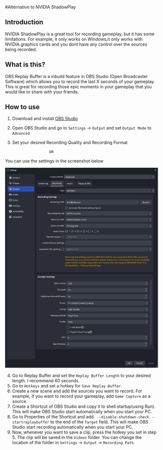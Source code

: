 #Alternative to NVIDIA ShadowPlay

## Introduction
NVIDIA ShadowPlay is a great tool for recording gameplay, but it has some limitations. For example, it only works on Windows,it only works with NVIDIA graphics cards and you dont have any control over the sources being recorded.


## What is this?
OBS Replay Buffer is a inbuild feature in OBS Studio (Open Broadcaster Software) which allows you to record the last X seconds of your gameplay. This is great for recording those epic moments in your gameplay that you would like to share with your friends.

## How to use
1. Download and install [OBS Studio](https://obsproject.com/)
2. Open OBS Studio and go to `Settings` -> `Output` and set `Output Mode` to `Advanced`
3. Set your desired Recording Quality and Recording Format

                        OR

You can use the settings in the screenshot below

![Output Mode](assets/quality.png)

4. Go to Replay Buffer and set the `Replay Buffer Length` to your desired length. I recommend 60 seconds.
5. Go to `Hotkeys` and set a hotkey for `Save Replay Buffer`. 
6. Create a new scene and add the sources you want to record. For example, if you want to record your gameplay, add `Game Capture` as a source.
7. Create a Shortcut of OBS Studio and copy it to shell:startup(using Run). This will make OBS Studio start automatically when you start your PC.
8. Go to Properties of the Shortcut and add ` --disable-shutdown-check --startreplaybuffer` to the end of the `Target` field. This will make OBS Studio start recording automatically when you start your PC.
9. Now, whenever you want to save a clip, press the hotkey you set in step 5. The clip will be saved in the `Videos` folder. You can change the location of the folder in `Settings` -> `Output` -> `Recording Path`.
